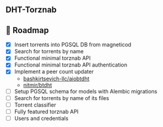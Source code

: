 ## DHT-Torznab

## 🔮 Roadmap

- [x] Insert torrents into PGSQL DB from magneticod
- [x] Search for torrents by name
- [x] Functional minimal torznab API
- [x] Functional minimal torznab API authentication
- [x] Implement a peer count updater
  - [bashkirtsevich-llc/aiobtdht](https://github.com/bashkirtsevich-llc)
  - [nitmir/btdht](https://github.com/nitmir/btdht)
- [ ] Setup PGSQL schema for models with Alembic migrations
- [ ] Search for torrents by name of its files
- [ ] Torrent classifier
- [ ] Fully featured torznab API
- [ ] Users and credentials
